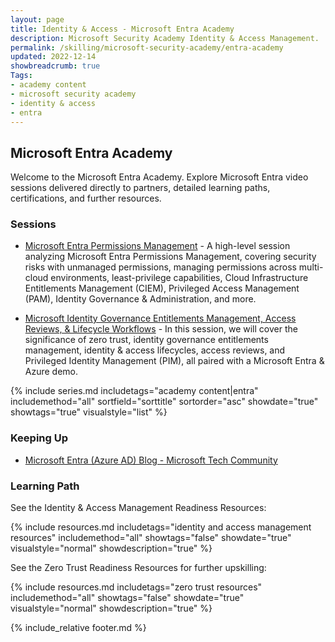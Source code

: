 ```yaml
---
layout: page
title: Identity & Access - Microsoft Entra Academy
description: Microsoft Security Academy Identity & Access Management.
permalink: /skilling/microsoft-security-academy/entra-academy
updated: 2022-12-14
showbreadcrumb: true
Tags:
- academy content
- microsoft security academy
- identity & access
- entra
---
```


## Microsoft Entra Academy
Welcome to the Microsoft Entra Academy. Explore Microsoft Entra video sessions delivered directly to partners, detailed learning paths, certifications, and further resources.


### Sessions
* [Microsoft Entra Permissions Management](https://www.youtube.com/watch?v=zlg3gI95gnA) - A high-level session analyzing Microsoft Entra Permissions Management, covering security risks with unmanaged permissions, managing permissions across multi-cloud environments, least-privilege capabilities, Cloud Infrastructure Entitlements Management (CIEM), Privileged Access Management (PAM), Identity Governance & Administration, and more.

* [Microsoft Identity Governance Entitlements Management, Access Reviews, & Lifecycle Workflows](https://www.youtube.com/watch?v=36whzR5nwRI) - In this session, we will cover the significance of zero trust, identity governance entitlements management, identity & access lifecycles, access reviews, and Privileged Identity Management (PIM), all paired with a Microsoft Entra & Azure demo.

{% include series.md 
    includetags="academy content|entra" includemethod="all" 
    sortfield="sorttitle" sortorder="asc" showdate="true" showtags="true" 
    visualstyle="list" 
%}


### Keeping Up
* [Microsoft Entra (Azure AD) Blog - Microsoft Tech Community](https://techcommunity.microsoft.com/t5/microsoft-entra-azure-ad-blog/bg-p/Identity)


### Learning Path
See the Identity & Access Management Readiness Resources:

{% include resources.md 
    includetags="identity and access management resources"
    includemethod="all" 
    showtags="false" 
    showdate="true" 
    visualstyle="normal" 
    showdescription="true"
%}

See the Zero Trust Readiness Resources for further upskilling:

{% include resources.md 
    includetags="zero trust resources"
    includemethod="all" 
    showtags="false" 
    showdate="true" 
    visualstyle="normal" 
    showdescription="true"
%}


{% include_relative footer.md %}